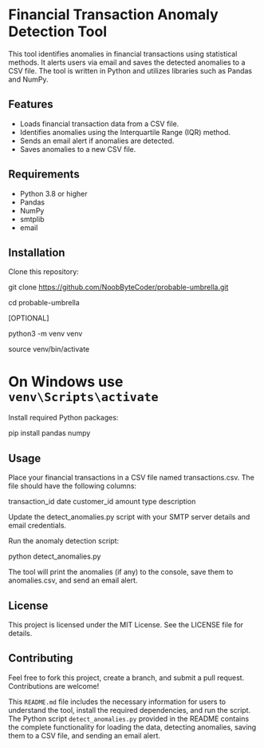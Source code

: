 # Financial Transaction Anomaly Detection Tool

This tool identifies anomalies in financial transactions using statistical methods. It alerts users via email and saves the detected anomalies to a CSV file. The tool is written in Python and utilizes libraries such as Pandas and NumPy.

## Features

- Loads financial transaction data from a CSV file.
- Identifies anomalies using the Interquartile Range (IQR) method.
- Sends an email alert if anomalies are detected.
- Saves anomalies to a new CSV file.

## Requirements

- Python 3.8 or higher
- Pandas
- NumPy
- smtplib
- email

## Installation

Clone this repository:

git clone https://github.com/NoobByteCoder/probable-umbrella.git

cd probable-umbrella

[OPTIONAL]

python3 -m venv venv

source venv/bin/activate  

# On Windows use `venv\Scripts\activate`

Install required Python packages:

pip install pandas numpy

## Usage

Place your financial transactions in a CSV file named transactions.csv. The file should have the following columns:

transaction_id
date
customer_id
amount
type
description

Update the detect_anomalies.py script with your SMTP server details and email credentials.

Run the anomaly detection script:

python detect_anomalies.py

The tool will print the anomalies (if any) to the console, save them to anomalies.csv, and send an email alert.

## License

This project is licensed under the MIT License. See the LICENSE file for details.

## Contributing

Feel free to fork this project, create a branch, and submit a pull request. Contributions are welcome!


This `README.md` file includes the necessary information for users to understand the tool, install the required dependencies, and run the script. The Python script `detect_anomalies.py` provided in the README contains the complete functionality for loading the data, detecting anomalies, saving them to a CSV file, and sending an email alert.
